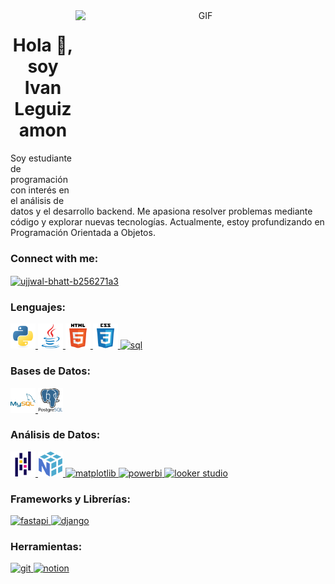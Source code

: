 <a target="_blank" align="center">
  <img align="right" top="500" height="300" width="400" alt="GIF" src="https://media.giphy.com/media/v1.Y2lkPTc5MGI3NjExaDZxZGt6bnZuOGxmcjd3YmlqOG42ZjRoNWw3c2Q3MWxnYnJqaXY4cSZlcD12MV9pbnRlcm5hbF9naWZfYnlfaWQmY3Q9Zw/qgQUggAC3Pfv687qPC/giphy.gif">
</a>
<h1 align="center">Hola 👋, soy Ivan Leguizamon</h1>

Soy estudiante de programación con interés en el análisis de datos y el desarrollo backend. Me apasiona resolver problemas mediante código y explorar nuevas tecnologías. Actualmente, estoy profundizando en Programación Orientada a Objetos.  

<h3 align="left">Connect with me:</h3>
<p align="left">
<a href="https://www.linkedin.com/in/ivan-leguizamon29/" target="blank"><img align="center" src="https://raw.githubusercontent.com/rahuldkjain/github-profile-readme-generator/master/src/images/icons/Social/linked-in-alt.svg" alt="ujjwal-bhatt-b256271a3" height="30" width="40" /></a>
</p>

<h3 align="left">Lenguajes:</h3>
<p align="left">  
  <a href="https://www.python.org/" target="_blank" rel="noreferrer">  
    <img src="https://raw.githubusercontent.com/devicons/devicon/master/icons/python/python-original.svg" alt="python" width="40" height="40"/>  
  </a>  
  <a href="https://www.java.com/" target="_blank" rel="noreferrer">  
    <img src="https://raw.githubusercontent.com/devicons/devicon/master/icons/java/java-original.svg" alt="java" width="40" height="40"/>  
  </a>  
  <a href="https://www.w3.org/html/" target="_blank" rel="noreferrer">  
    <img src="https://raw.githubusercontent.com/devicons/devicon/master/icons/html5/html5-original-wordmark.svg" alt="html5" width="40" height="40"/>  
  </a>  
  <a href="https://www.w3schools.com/css/" target="_blank" rel="noreferrer">  
    <img src="https://raw.githubusercontent.com/devicons/devicon/master/icons/css3/css3-original-wordmark.svg" alt="css3" width="40" height="40"/>  
  </a> 
  <a href="https://www.w3schools.com/sql/" target="_blank" rel="noreferrer">  
    <img src="https://www.svgrepo.com/show/331760/sql-database-generic.svg" alt="sql" width="40" height="40"/>  
  </a> 
</p>

<h3 align="left">Bases de Datos:</h3>
<p align="left">  
  <a href="https://www.mysql.com/" target="_blank" rel="noreferrer">  
    <img src="https://raw.githubusercontent.com/devicons/devicon/master/icons/mysql/mysql-original-wordmark.svg" alt="mysql" width="40" height="40"/>  
  </a>  
  <a href="https://www.postgresql.org" target="_blank" rel="noreferrer">  
    <img src="https://raw.githubusercontent.com/devicons/devicon/master/icons/postgresql/postgresql-original-wordmark.svg" alt="postgresql" width="40" height="40"/>  
  </a>   
</p>

<h3 align="left">Análisis de Datos:</h3>
<p align="left">  
  <a href="https://pandas.pydata.org/" target="_blank" rel="noreferrer">  
    <img src="https://raw.githubusercontent.com/devicons/devicon/master/icons/pandas/pandas-original.svg" alt="pandas" width="40" height="40"/>  
  </a>  
  <a href="https://numpy.org/" target="_blank" rel="noreferrer">  
    <img src="https://raw.githubusercontent.com/devicons/devicon/master/icons/numpy/numpy-original.svg" alt="numpy" width="40" height="40"/>  
  </a>  
  <a href="https://matplotlib.org/" target="_blank" rel="noreferrer">  
    <img src="https://upload.wikimedia.org/wikipedia/commons/8/84/Matplotlib_icon.svg" alt="matplotlib" width="40" height="40"/>  
  </a>  
  <a href="https://powerbi.microsoft.com/" target="_blank" rel="noreferrer">  
    <img src="https://www.vectorlogo.zone/logos/microsoft_powerbi/microsoft_powerbi-icon.svg" alt="powerbi" width="40" height="40"/>  
  </a>  
  <a href="https://lookerstudio.google.com/" target="_blank" rel="noreferrer">  
    <img src="https://www.gstatic.com/analytics-suite/header/suite/v2/ic_data_studio.svg" alt="looker studio" width="40" height="40"/>  
  </a>  
</p>

<h3 align="left">Frameworks y Librerías:</h3>
<p align="left">  
  <a href="https://fastapi.tiangolo.com/" target="_blank" rel="noreferrer">  
    <img src="https://cdn.worldvectorlogo.com/logos/fastapi.svg" alt="fastapi" width="40" height="40"/>  
  </a>  
  <a href="https://www.djangoproject.com/" target="_blank" rel="noreferrer">  
    <img src="https://cdn.worldvectorlogo.com/logos/django.svg" alt="django" width="40" height="40"/>  
  </a>  
</p>

<h3 align="left">Herramientas:</h3>
<p align="left">  
  <a href="https://git-scm.com/" target="_blank" rel="noreferrer">  
    <img src="https://www.vectorlogo.zone/logos/git-scm/git-scm-icon.svg" alt="git" width="40" height="40"/>  
  </a>  
  <a href="https://www.notion.so/" target="_blank" rel="noreferrer">  
    <img src="https://upload.wikimedia.org/wikipedia/commons/4/45/Notion_app_logo.png" alt="notion" width="40" height="40"/>  
  </a>  
</p>




